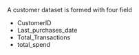 A customer dataset is formed with four field

- CustomerID
- Last_purchases_date
- Total_Transactions
- total_spend
